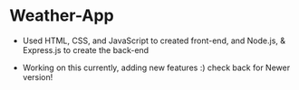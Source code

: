 # Weather-App

- Used HTML, CSS, and JavaScript to created front-end, and Node.js, & Express.js to create the back-end

- Working on this currently, adding new features :) check back for Newer version!
